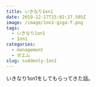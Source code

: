 ```yaml
---
title: いきなり1on1
date: 2019-12-17T15:02:27.595Z
image: /image/1on1-giga-f.png
tags:
  - いきなり1on1
  - 1on1
categories:
  - management
  - ポエム
slug: suddenly-1on1
---
```

いきなり1on1をしてもらってきた話。
